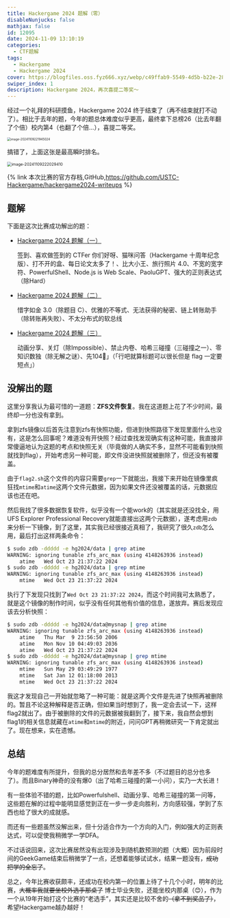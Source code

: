 ```yaml
---
title: Hackergame 2024 题解（零）
disableNunjucks: false
mathjax: false
id: 12095
date: 2024-11-09 13:10:19
categories: 
  - CTF题解
tags:
  - Hackergame
  - Hackergame 2024
cover: https://blogfiles.oss.fyz666.xyz/webp/c49ffab9-5549-4d5b-b22e-287c109dfdeb.webp
swiper_index: 1
description: Hackergame 2024，再次喜提二等奖～
---
```


经过一个礼拜的科研摸鱼，Hackergame 2024 终于结束了（再不结束就打不动了）。相比于去年的题，今年的题总体难度似乎更高，最终拿下总榜26（比去年翻了个倍）校内第4（也翻了个倍...），喜提二等奖。

<img src="https://blogfiles.oss.fyz666.xyz/png/c8fe2a86-0135-4d8a-b6ac-ee96f0b9144d.png" alt="image-20241109221945024" style="zoom:50%;" />

搞错了，上面这张是最高瞬时排名。

<img src="https://blogfiles.oss.fyz666.xyz/png/2a3d517b-bdd5-4710-8633-43cb03af4eb9.png" alt="image-20241109222029410" style="zoom:65%;" />

{% link 本次比赛的官方存档,GitHub,https://github.com/USTC-Hackergame/hackergame2024-writeups %}

## 题解

下面是这次比赛成功解出的题：

- [Hackergame 2024 题解（一）](/blog/12160/)  

  签到、喜欢做签到的 CTFer 你们好呀、猫咪问答（Hackergame 十周年纪念版）、打不开的盒、每日论文太多了！、比大小王、旅行照片 4.0、不宽的宽字符、PowerfulShell、Node.js is Web Scale、PaoluGPT、强大的正则表达式（除Hard）

- [Hackergame 2024 题解（二）](/blog/12168/)  

  惜字如金 3.0（除题目 C）、优雅的不等式、无法获得的秘密、链上转账助手（除转账再失败）、不太分布式的软总线

- [Hackergame 2024 题解（三）](/blog/12196/)

  动画分享、关灯（除Impossible）、禁止内卷、哈希三碰撞（三碰撞之一）、零知识数独（除无解之谜）、先104🤣」（「行吧就算标题可以很长但是 flag 一定要短点」）

## 没解出的题

这里分享我认为最可惜的一道题：**ZFS文件恢复**。我在这道题上花了不少时间，最终却一分也没有拿到。

拿到zfs镜像以后首先注意到zfs有快照功能，但进到快照路径下发现里面什么也没有，这是怎么回事呢？难道没有开快照？经过查找发现确实有这种可能，我直接非常傻逼地认为这题的考点和快照无关（毕竟做的人确实不多，显然不可能看到快照就找到flag），开始考虑另一种可能，即文件没进快照就被删除了，但还没有被覆盖。

由于`flag2.sh`这个文件的内容只需要`grep`一下就能出，我接下来开始在镜像里疯狂找`mtime`和`atime`这两个文件元数据，因为如果文件还没被覆盖的话，元数据应该也还在吧。

然后我找了很多数据恢复软件，似乎没有一个能work的（其实就是还没找全，用UFS Explorer Professional Recovery就能直接出这两个元数据），遂考虑用`zdb`来分析一下镜像，到了这里，其实我已经很接近真相了，我研究了很久`zdb`怎么用，最后打出这样两条命令：

```bash
$ sudo zdb -ddddd -e hg2024/data | grep atime
WARNING: ignoring tunable zfs_arc_max (using 4148263936 instead)
	atime	Wed Oct 23 21:37:22 2024
$ sudo zdb -ddddd -e hg2024/data | grep mtime
WARNING: ignoring tunable zfs_arc_max (using 4148263936 instead)
	mtime	Wed Oct 23 21:37:22 2024
```

执行了下发现只找到了`Wed Oct 23 21:37:22 2024`，而这个时间我可太熟悉了，就是这个镜像的制作时间，似乎没有任何其他有价值的信息，遂放弃。赛后发现应该去分析快照：

```bash
$ sudo zdb -ddddd -e hg2024/data@mysnap | grep atime
WARNING: ignoring tunable zfs_arc_max (using 4148263936 instead)
	atime	Thu Mar  9 23:56:50 2006
	atime	Mon Nov 10 04:49:03 2036
	atime	Wed Oct 23 21:37:22 2024
$ sudo zdb -ddddd -e hg2024/data@mysnap | grep mtime
WARNING: ignoring tunable zfs_arc_max (using 4148263936 instead)
	mtime	Sun May 29 03:49:29 1977
	mtime	Sat Jan 12 01:18:00 2013
	mtime	Wed Oct 23 21:37:22 2024
```

我这才发现自己一开始就忽略了一种可能：就是这两个文件是先进了快照再被删除的。暂且不论这种解释是否正确，但如果当时想到了，我一定会去试一下，这样flag2就出了。由于被删除的文件的元数据被我翻到了，接下来，我自然会想到flag1的相关信息就藏在`atime`和`mtime`的附近，问问GPT再稍微研究一下肯定就出了。现在想来，实在遗憾。

## 总结

今年的题难度有所提升，但我的总分居然和去年差不多（不过题目的总分也多了）。而且Binary神奇的没有爆0（出了哈希三碰撞的第一小问），实乃一大长进！

有一些体验不错的题，比如Powerfulshell、动画分享、哈希三碰撞的第一问等，这些题在解的过程中能明显感觉到正在一步一步走向胜利，方向感较强，学到了东西也给了很大的成就感。

而还有一些题虽然没解出来，但十分适合作为一个方向的入门，例如强大的正则表达式，可以促使我稍微学一学DFA。

不过话说回来，这次比赛居然没有出现涉及到随机数预测的题（大概）因为前段时间的GeekGame结束后稍微学了一点，还想着能够试试水，结果一题没有，~~成功把学的全忘了~~。

总之，今年比赛收获颇丰，还成功在校内第一的位置上待了十几个小时，明年的比赛，~~大概率我就要坐校外选手那桌了~~ 博士毕业失败，还能坐校内那桌（😊），作为一个从19年开始打这个比赛的“老选手”，其实还是比较不舍的~~（拿不到奖品了）~~，希望Hackergame越办越好！